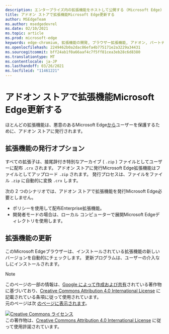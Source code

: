 ```yaml
---
description: エンタープライズ内の拡張機能をホストして公開する (Microsoft Edge) (Chromium)。
title: アドオン ストアで拡張機能Microsoft Edge更新する
author: MSEdgeTeam
ms.author: msedgedevrel
ms.date: 02/10/2021
ms.topic: article
ms.prod: microsoft-edge
keywords: edge-chromium, 拡張機能の開発, ブラウザー拡張機能, アドオン, パートナー センター, 開発者
ms.openlocfilehash: 2249462b0a2dac86efa4b775171e2a3229a34431
ms.sourcegitcommit: bff24ab1f0a66aaf4c7f5ff81cea3eb28c6d8380
ms.translationtype: MT
ms.contentlocale: ja-JP
ms.lasthandoff: 03/26/2021
ms.locfileid: "11461221"
---
```

# <a name="publish-and-update-extensions-in-the-microsoft-edge-add-ons-store"></a>アドオン ストアで拡張機能Microsoft Edge更新する  

ほとんどの拡張機能は、悪意のあるMicrosoft Edge[から][MicrosoftMicrosoftedgeInsiderAddonsEdgeextensions]ユーザーを保護するために、アドオン ストアに発行されます。  

## <a name="publish-options-for-extensions"></a>拡張機能の発行オプション  

すべての拡張子は、接尾辞付き特別なアーカイブ \( `.zip` \) ファイルとしてユーザーに配布 `.crx` されます。  アドオン ストアに発行Microsoft Edge拡張機能はファイルとしてアップロード `.zip` されます。  発行プロセスは、ファイルをファイル `.zip` に自動的に変換 `.crx` します。  

次の 2 つのシナリオでは、アドオン ストアで拡張機能を発行Microsoft Edge必要としません。  

*   ポリシーを使用して配布Enterprise拡張機能。  
*   開発者モードの場合は、ローカル コンピューターで展開Microsoft Edgeディレクトリを使用します。  

## <a name="updates-to-extensions"></a>拡張機能の更新

このMicrosoft Edgeブラウザーは、インストールされている拡張機能の新しいバージョンを自動的にチェックします。 更新プログラムは、ユーザーの介入なしにインストールされます。  


<!-- image links -->

<!-- links -->  

[MicrosoftMicrosoftedgeInsiderAddonsEdgeextensions]: https://microsoftedge.microsoft.com/insider-addons/category/EdgeExtensions "拡張機能 - Insider Microsoft Edge アドオン |Microsoft"  

> [!NOTE]
> このページの一部の情報は、[Google によって作成および共有][GoogleSitePolicies]されている著作物に基づいており、[Creative Commons Attribution 4.0 International License][CCA4IL] に記載されている条項に従って使用されています。  
> 元のページは次 [のページに表示されます](https://developer.chrome.com/extensions/hosting)。  

[![Creative Commons ライセンス][CCby4Image]][CCA4IL]  
この著作物は、[Creative Commons Attribution 4.0 International License][CCA4IL] に従って使用許諾されています。  

[CCA4IL]: https://creativecommons.org/licenses/by/4.0  
[CCby4Image]: https://i.creativecommons.org/l/by/4.0/88x31.png  
[GoogleSitePolicies]: https://developers.google.com/terms/site-policies  
